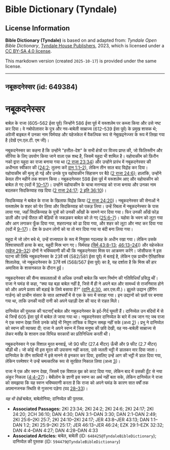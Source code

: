 # Bible Dictionary (Tyndale)

## License Information

**Bible Dictionary (Tyndale)** is based on and adapted from: _Tyndale Open Bible Dictionary_, [Tyndale House Publishers](https://tyndaleopenresources.com/), 2023, which is licensed under a [CC BY-SA 4.0 license](https://creativecommons.org/licenses/by-sa/4.0/legalcode.en).

This markdown version (created `2025-10-17`) is provided under the same license.



--------------------------------

## नबूकदनेस्सर (id: 649384)

नबूकदनेस्सर
===========

बाबेल के राजा (605–562 ईसा पूर्व) जिन्होंने 586 ईसा पूर्व में यरूशलेम पर कब्जा किया और उसे नष्ट कर दिया। वे नबोपोलासर के पुत्र और नव\-बाबेली साम्राज्य (612–539 ईसा पूर्व) के प्रमुख शासक थे; अंग्रेजी बाइबल में उनका नाम यिर्मयाह और यहेजकेल में वैकल्पिक रूप से नेबुखद्रनेज्जर के रूप में लिखा गया है (देखें एन.एल.टी. एम जी)।

नबूकदनेस्सर का कहना है कि उन्होंने "हत्तील\-देश" के सभी क्षेत्रों पर विजय प्राप्त की, जो फिलिस्तीन और सीरिया के लिए उपयोग किया जाने वाला एक शब्द है, जिसमें यहूदा भी शामिल है। यहोयाकीम को फ़िरौन नको द्वारा यहूदा का राजा बनाया गया था ([2 राजा 23:34](https://ref.ly/2Kgs23:34)) और उन्होंने प्रारंभ में नबूकदनेस्सर की अधीनता स्वीकार की ([24:2](https://ref.ly/2Kgs24:2); तुलना करें [दान 1:1–2](https://ref.ly/Dan1:1-Dan1:2)), लेकिन तीन साल बाद विद्रोह कर दिया। यहोयाकीम की मृत्यु हो गई और उनके पुत्र यहोयाकीन सिंहासन पर बैठे ([2 राजा 24:6](https://ref.ly/2Kgs24:6)); हालांकि, उन्होंने केवल तीन महीने तक शासन किया। नबूकदनेस्सर 598 ईसा पूर्व में यरूशलेम आए और यहोयाकीन को बाबेल ले गए (पदों में [10–17](https://ref.ly/2Kgs24:10-2Kgs24:17))। उन्होंने यहोयाकीन के चाचा मत्तन्याह को राजा बनाया और उनका नाम बदलकर सिदकिय्याह रख दिया ([2 राजा 24:17](https://ref.ly/2Kgs24:17); [2 इति 36:10](https://ref.ly/2Chr36:10))।

सिदकिय्याह ने बाबेल के राजा के खिलाफ विद्रोह किया ([2 राजा 24:20](https://ref.ly/2Kgs24:20))। नबूकदनेस्सर की सेनाओं ने यरूशलेम के शहर को घेर लिया और सिदकिय्याह को पकड़ लिया। उन्हें रिबला में नबूकदनेस्सर के पास लाया गया, जहाँ सिदकिय्याह के पुत्रों को उनकी आँखों के सामने मार दिया गया। फिर उनकी आँखें फोड़ डाली और उन्हें पीतल की बेड़ियों से जकड़कर बाबेल को ले गए ([25:6–7](https://ref.ly/2Kgs25:6-2Kgs25:7))। यहोवा के भवन को लूटा गया और आग लगाकर फूँक दिया गया, शहरपनाह को ढा दिया गया, और शहर को लूटा और नष्ट कर दिया गया (पदों में [9–17](https://ref.ly/2Kgs25:9-2Kgs25:17))। देश के प्रधान लोगों को या तो मार दिया गया या बंदी बना लिया गया।

यहूदा में जो लोग बचे थे, उन्हें राज्यपाल के रूप में नियुक्त गदल्याह के अधीन रखा गया। लेकिन उसके विश्वासघाती हत्या के बाद, यहूदी मिस्र भाग गए। यिर्मयाह ([यिर्म 43:8–13](https://ref.ly/Jer43:8-Jer43:13); [46:13–24](https://ref.ly/Jer46:13-Jer46:24))) और यहेजकेल ([यहेज 29–32](https://ref.ly/Ezek29:1-Ezek32:32)) दोनों ने भविष्यवाणी की थी कि नबूकदनेस्सर मिस्र पर आक्रमण करेंगे। जोसीफस ने इस घटना की तिथि नबूकदनेस्सर के 23वें वर्ष (582/581 ईसा पूर्व) में बताई है, लेकिन एक प्राचीन ऐतिहासिक शिलालेख, जो नबूकदनेस्सर के 37वें वर्ष (568/567 ईसा पूर्व) का है, यह दर्शाता है कि मिस्र की हार अमासिस के शासनकाल के दौरान हुई।

नबूकदनेस्सर की सैन्य सफलताओं से अधिक उनकी बाबेल कि भवन निर्माण की गतिविधियाँ प्रसिद्ध थीं। राजा ने घमंड से कहा, “क्या यह बड़ा बाबेल नहीं है, जिसे मैं ही ने अपने बल और सामर्थ्य से राजनिवास होने को और अपने प्रताप की बड़ाई के लिये बसाया है?” ([दानि 4:30](https://ref.ly/Dan4:30), आर.एस.वी.)। झूलते उद्यान (हैंगिंग गार्डन) को प्राचीन संसार के सात आश्चर्यों में से एक के रूप में सराहा गया। इन उद्यानों को छतों पर बनाया गया था, ताकि उनकी मादी रानी को अपने पहाड़ी देश की याद से राहत मिले।

दानिय्येल की पुस्तक की घटनाएँ बाबेल और नबूकदनेस्सर के इर्द\-गिर्द घूमती हैं। दानिय्येल उन बंदियों में से थे जिन्हें 605 ईसा पूर्व में बाबेल ले जाया गया था। नबूकदनेस्सर दानिय्येल के बारे में तब जान गए जब राजा ने एक स्वप्न देखा जिसे उनके कोई भी निपुण तांत्रिक व विद्वान समझ नहीं सके (अध्य [2](https://ref.ly/Dan2:1-Dan2:49))। प्रभु ने दानिय्येल को स्वप्न की व्याख्या दी; राजा ने अपने स्वप्न में जिस मनुष्य की छवि देखी, वह नव\-बाबेली साम्राज्य से लेकर मसीह के शासन तक विभिन्न सरकारों का प्रतिनिधित्व करती थी।

नबूकदनेस्सर ने एक विशाल मूरत बनवाई, जो 90 फीट (27\.4 मीटर) ऊँची और 9 फीट (2\.7 मीटर) चौड़ी थी। जो कोई भी इस मूरत की उपासना नहीं करता, उसे जलती भट्टी में डालकर मार दिया जाता। दानिय्येल के तीन साथियों ने इसे मानने से इनकार कर दिया, इसलिए उन्हें आग की भट्टी में डाल दिया गया, लेकिन परमेश्वर ने उन्हें चमत्कारिक रूप से सुरक्षित निकाल लिया (अध्य [3](https://ref.ly/Dan3:1-Dan3:30))।

राजा ने एक और स्वप्न देखा, जिसमें एक विशाल वृक्ष को काट दिया गया, लेकिन बाद में उसकी ठूँट से नया अंकुर निकला ([4:4–27](https://ref.ly/Dan4:4-Dan4:27))। बेबीलोन के ज्ञानी इस स्वप्न का अर्थ नहीं बता सके, लेकिन दानिय्येल ने राजा को समझाया कि यह स्वप्न भविष्यवाणी करता है कि राजा को अपने घमंड के कारण सात वर्षों तक अपमानजनक स्थिति से गुजरना पड़ेगा (पद [28–33](https://ref.ly/Dan4:28-Dan4:33))।

*यह भी देखें* बाबेल, बाबेलोनिया; दानिय्येल की पुस्तक.

* **Associated Passages:** 2KI 23:34; 2KI 24:2; 2KI 24:6; 2KI 24:17; 2KI 24:20; 2CH 36:10; DAN 4:30; DAN 3:1–DAN 3:30; DAN 2:1–DAN 2:49; 2KI 25:6–2KI 25:7; 2KI 24:10–2KI 24:17; JER 43:8–JER 43:13; DAN 1:1–DAN 1:2; 2KI 25:9–2KI 25:17; JER 46:13–JER 46:24; EZK 29:1–EZK 32:32; DAN 4:4–DAN 4:27; DAN 4:28–DAN 4:33
* **Associated Articles:** बाबेल, बाबेली (ID: `648425@TyndaleBibleDictionary`); दानिय्येल की पुस्तक (ID: `594479@TyndaleBibleDictionary`)

